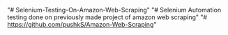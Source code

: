 "# Selenium-Testing-On-Amazon-Web-Scraping" 
"# Selenium Automation testing done on previously made project of amazon web scraping"
"# https://github.com/pushkS/Amazon-Web-Scraping"
